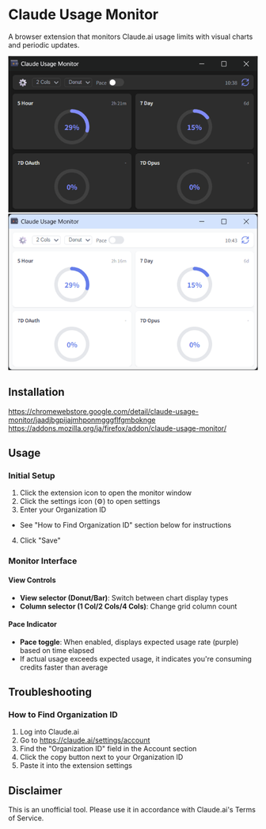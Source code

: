 # Claude Usage Monitor

A browser extension that monitors Claude.ai usage limits with visual charts and periodic updates.

![Screen shot](screenshot.png)  
![Screen shot](screenshot2.png)

## Installation

https://chromewebstore.google.com/detail/claude-usage-monitor/jaadjbgpijajmhponmgggflfgmboknge
https://addons.mozilla.org/ja/firefox/addon/claude-usage-monitor/

## Usage

### Initial Setup

1. Click the extension icon to open the monitor window
2. Click the settings icon (⚙️) to open settings
3. Enter your Organization ID
  - See "How to Find Organization ID" section below for instructions
4. Click "Save"

### Monitor Interface

#### View Controls

- **View selector (Donut/Bar)**: Switch between chart display types
- **Column selector (1 Col/2 Cols/4 Cols)**: Change grid column count

#### Pace Indicator

- **Pace toggle**: When enabled, displays expected usage rate (purple) based on time elapsed
- If actual usage exceeds expected usage, it indicates you're consuming credits faster than average

## Troubleshooting

### How to Find Organization ID
1. Log into Claude.ai
2. Go to https://claude.ai/settings/account
3. Find the "Organization ID" field in the Account section
4. Click the copy button next to your Organization ID
5. Paste it into the extension settings

## Disclaimer

This is an unofficial tool. Please use it in accordance with Claude.ai's Terms of Service.
